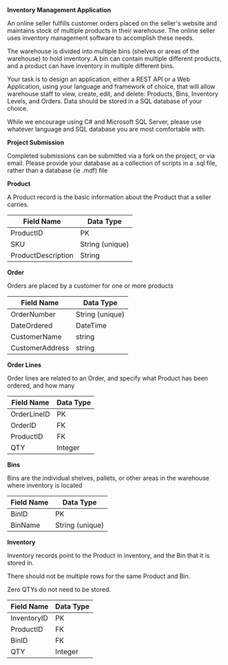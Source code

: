 **Inventory Management Application**



An online seller fulfills customer orders placed on the seller&#39;s website and maintains stock of multiple products in their warehouse. The online seller uses inventory management software to accomplish these needs.

The warehouse is divided into multiple bins (shelves or areas of the warehouse) to hold inventory. A bin can contain multiple different products, and a product can have inventory in multiple different bins.

Your task is to design an application, either a REST API or a Web Application, using your language and framework of choice, that will allow warehouse staff to view, create, edit, and delete: Products, Bins, Inventory Levels, and Orders. Data should be stored in a SQL database of your choice.

While we encourage using C# and Microsoft SQL Server, please use whatever language and SQL database you are most comfortable with.


**Project Submission**

Completed submissions can be submitted via a fork on the project, or via email.
Please provide your database as a collection of scripts in a .sql file, rather than a database (ie .mdf) file



**Product**

A Product record is the basic information about the Product that a seller carries.

| **Field Name** | **Data Type** |
| --- | --- |
| ProductID | PK |
| SKU | String (unique) |
| ProductDescription | String |



**Order**

Orders are placed by a customer for one or more products

| **Field Name** | **Data Type** |
| --- | --- |
| OrderNumber | String (unique) |
| DateOrdered | DateTime |
| CustomerName | string |
| CustomerAddress | string |

**Order Lines**

Order lines are related to an Order, and specify what Product has been ordered, and how many

| **Field Name** | **Data Type** |
| --- | --- |
| OrderLineID | PK |
| OrderID | FK |
| ProductID | FK |
| QTY | Integer |



**Bins**

Bins are the individual shelves, pallets, or other areas in the warehouse where inventory is located

| **Field Name** | **Data Type** |
| --- | --- |
| BinID | PK |
| BinName | String (unique) |



**Inventory**

Inventory records point to the Product in inventory, and the Bin that it is stored in.

There should not be multiple rows for the same Product and Bin.

Zero QTYs do not need to be stored.

| **Field Name** | **Data Type** |
| --- | --- |
| InventoryID | PK |
| ProductID | FK |
| BinID | FK |
| QTY | Integer |
